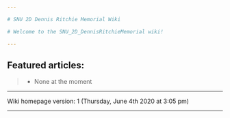 ```yaml
---

# SNU 2D Dennis Ritchie Memorial Wiki

# Welcome to the SNU_2D_DennisRitchieMemorial wiki!

---
```


## Featured articles:

> * None at the moment

---

Wiki homepage version: 1 (Thursday, June 4th 2020 at 3:05 pm)

---
